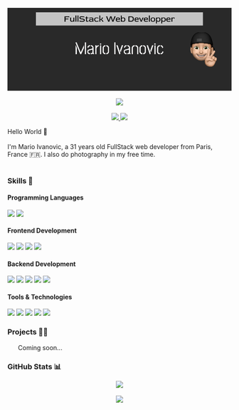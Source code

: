 <p align="center">
  <img src="Readme_Banner.png">
</p>

<p align="center">
  <img src="https://komarev.com/ghpvc/?username=marioivanovic&color=blue">
</p>

<p align="center">
  <a href="https://www.linkedin.com/in/marioivanovic/">
    <img src="https://img.shields.io/badge/LinkedIn-0077B5?style=for-the-badge&logo=linkedin&logoColor=white">
  </a>
 
  <a href="mailto:ivanovic.mario@gmail.com">
    <img src="https://img.shields.io/badge/Gmail-D14836?style=for-the-badge&logo=gmail&logoColor=white">
  </a>
</p>

Hello World 👋
<br/>
<br/>
I'm Mario Ivanovic, a 31 years old FullStack web developer from Paris, France 🇫🇷. I also do photography in my free time.
<br/>
<br/>

<h3>
  Skills 💼
</h3>

<h4>Programming Languages</h4>

<p>
  <img src="https://img.shields.io/badge/JavaScript-F7DF1E?style=for-the-badge&logo=javascript&logoColor=black">
  <img src="https://img.shields.io/badge/React-20232A?style=for-the-badge&logo=react&logoColor=61DAFB">
</p>
<h4>Frontend Development</h4>
<p>
  <img src="https://img.shields.io/badge/HTML5-E34F26?style=for-the-badge&logo=html5&logoColor=white">
  <img src="https://img.shields.io/badge/CSS3-1572B6?style=for-the-badge&logo=css3&logoColor=white">
  <img src="https://img.shields.io/badge/React-20232A?style=for-the-badge&logo=react&logoColor=61DAFB">
  <img src="https://img.shields.io/badge/Axios-BD1FE0?style=for-the-badge">
</p>
<h4>Backend Development</h4>
<p>
  <img src="https://img.shields.io/badge/Node.js-339933?style=for-the-badge&logo=nodedotjs&logoColor=white">
  <img src="https://img.shields.io/badge/Express.js-000000?style=for-the-badge&logo=express&logoColor=white">
  <img src="https://img.shields.io/badge/MongoDB-white?style=for-the-badge&logo=mongodb&logoColor=4EA94B">
  <img src="https://img.shields.io/badge/MySQL-005C84?style=for-the-badge&logo=mysql&logoColor=white">
  <img src="https://img.shields.io/badge/Mongoose-00C58E?style=for-the-badge">
</p>
<h4>Tools & Technologies</h4>
<p>
  <img src="https://img.shields.io/badge/Git-F05032?style=for-the-badge&logo=git&logoColor=white">
  <img src="https://img.shields.io/badge/GitHub-100000?style=for-the-badge&logo=github&logoColor=white">
  <img src="https://img.shields.io/badge/Figma-F24E1E?style=for-the-badge&logo=figma&logoColor=white">
  <img src="https://img.shields.io/badge/Notion-000000?style=for-the-badge&logo=notion&logoColor=white">
  <img src="https://img.shields.io/badge/Netifly-430098?style=for-the-badge&logo=netifly&logoColor=white">
</p>

<h3>
  Projects 👨‍💻
</h3>
<ul>
Coming soon...
</ul>

<h3>
  GitHub Stats 📊
</h3>
<p align="center">
  <img src="https://github-readme-stats.vercel.app/api?username=marioivanovic&show_icons=true&theme=vision-friendly-dark">
</p>
<p align="center">
  <img src="https://github-readme-stats.vercel.app/api/top-langs/?username=marioivanovic&theme=vision-friendly-dark">
</p>

